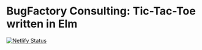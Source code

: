 # BugFactory Consulting: Tic-Tac-Toe written in Elm

[![Netlify Status](https://api.netlify.com/api/v1/badges/06d42d2d-aeef-4d38-b293-12072f0f4c08/deploy-status)](https://app.netlify.com/sites/bugfactory-tic-tac-toe/deploys)
